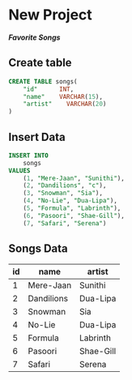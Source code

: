 # New Project
__*Favorite Songs*__


## Create table
```sql
CREATE TABLE songs(
    "id"      INT,
    "name"    VARCHAR(15),
    "artist"    VARCHAR(20)
)
```

## Insert Data
```sql
INSERT INTO 
    songs
VALUES 
    (1, "Mere-Jaan", "Sunithi"),
    (2, "Dandilions", "c"),
    (3, "Snowman", "Sia"),
    (4, "No-Lie", "Dua-Lipa"),
    (5, "Formula", "Labrinth"),
    (6, "Pasoori", "Shae-Gill"),
    (7, "Safari", "Serena")
```

## Songs Data
| id  | name         | artist      |
| --- | ----         | ----      |
| 1   | Mere-Jaan    | Sunithi    |
| 2   | Dandilions   | Dua-Lipa     |
| 3   | Snowman      | Sia    |
| 4   | No-Lie       | Dua-Lipa |
| 5   | Formula       | Labrinth|
| 6   | Pasoori      | Shae-Gill|
| 7   | Safari       |Serena|